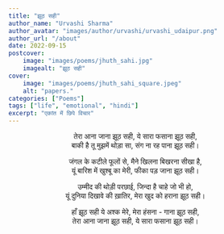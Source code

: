 ```yaml
---
title: "झूठ सही"
author_name: "Urvashi Sharma"
author_avatar: "images/author/urvashi/urvashi_udaipur.png"
author_url: "/about"
date: 2022-09-15
postcover:
    image: "images/poems/jhuth_sahi.jpg"
    imagealt: "झूठ सही"
cover:
    image: "images/poems/jhuth_sahi_square.jpeg"
    alt: "papers."
categories: ["Poems"]
tags: ["life", "emotional", "hindi"]
excerpt: "एकांत में छिपे विचार"
---
```

<center>

तेरा आना जाना झूठ सही, ये सारा फसाना झूठ सही,<br> 
बाकी है तू मुझमें थोड़ा सा, संग ना रह पाना झूठ सही।

जंगल के कटीले फूलों से, मैने खिलना बिखरना सीखा है,<br>
यूं बारिश में खुश्बू का मेरी, फीका पड़ जाना झूठ सही।

उम्मीद की थोड़ी परछाई, जिन्दा है चाहे जो भी हो,<br>
यूं दुनिया दिखावे की ख़ातिर, मेरा खुद को हराना झूठ सही।

हाँ झूठ सही ये अश्क मेरे, मेरा हंसना - गाना झूठ सही,<br> 
तेरा आना जाना झूठ सही, ये सारा फसाना झूठ सही।

</center>